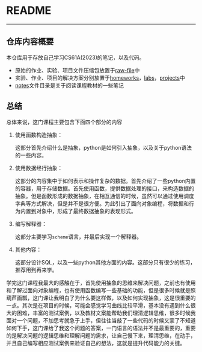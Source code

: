# README

-------------

## 仓库内容概要

本仓库用于存放自己学习CS61A(2023)的笔记，以及代码。

- 原始的作业、实验、项目文件压缩包放置于[raw-file](./raw-sourse)中
- 实验、作业、项目的解决方案分别放置于[homeworks](./homeworks)，[labs](./labs)，[projects](./projects)中
- [notes](./notes)文件目录是关于阅读课程教材的一些笔记



## 总结

总体来说，这门课程主要包含下面四个部分的内容

1. 使用函数构造抽象：

   这部分首先介绍什么是抽象，python是如何引入抽象，以及关于python语法的一些内容。

2. 使用数据经行抽象：

   这部分的内容集中于如何表示和操作复杂的数据。首先介绍了一些python内置的容器，用于存储数据。首先使用函数，提供数据处理的接口，来构造数据的抽象。但是函数形成的数据抽象，在相互通信的时候，虽然可以通过使用调度字典等方式解决，但是并不是很方便。为此引出了面向对象编程，将数据和行为内置到对象中，形成了最终数据抽象的表现形式。

3. 编写解释器：

   这部分主要学习`scheme`语言，并最后实现一个解释器。

4. 其他内容：

   这部分设计SQL，以及一些python其他方面的内容。这部分只有很少的练习，推荐用到再来学。

学完这门课程我最大的感触在于，首先使用抽象的思维来解决问题，之前也有使用和了解过面向对象编程，也有使用函数编写一些基础的功能，但是很多时候就是照葫芦画瓢，这门课让我明白了为什么要这样做，以及如何实现抽象，这是很重要的一点。其次是在项目的时候，可能会感觉学习曲线比较平滑，基本没有遇到什么很大的困难，丰富的测试案例，以及教材文案能帮助我们理清逻辑思维，很多时候我面对一个问题，不加思考就急于上手，但往往当敲了一些代码的时候又蒙了不知道如何下手，这门课给了我这个问题的答案，一门语言的语法并不是最重要的，重要的是解决问题的逻辑思维和理解问题的需求，让自己慢下来，理清思维，在动手，并且自己编写相应测试案例来验证自己的想法，这就是提升代码能力的关键。